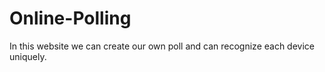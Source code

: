 # Online-Polling
In this website we can create our own poll
and can recognize each device uniquely.
